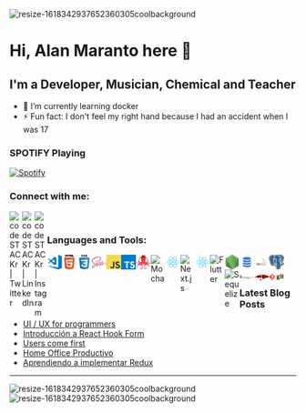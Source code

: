 ![resize-1618342937652360305coolbackground](https://user-images.githubusercontent.com/43775935/114611275-78aaf880-9c66-11eb-9495-076ac769caa5.png)
# Hi, Alan Maranto here 👋


## I'm a Developer, Musician, Chemical and Teacher

- 🌱 I’m currently learning docker
- ⚡ Fun fact: I don't feel my right hand because I had an accident when I was 17

### SPOTIFY Playing
[![Spotify](https://novatorem-alanarostegui.vercel.app//api/spotify)](https://open.spotify.com/user/f3add1d9cfd343dbb71dd4d8fad1dc73)


### Connect with me:

[<img align="left" alt="codeSTACKr | Twitter" width="22px" src="https://cdn.jsdelivr.net/npm/simple-icons@v3/icons/twitter.svg" />][twitter]
[<img align="left" alt="codeSTACKr | LinkedIn" width="22px" src="https://cdn.jsdelivr.net/npm/simple-icons@v3/icons/linkedin.svg" />][linkedin]
[<img align="left" alt="codeSTACKr | Instagram" width="22px" src="https://cdn.jsdelivr.net/npm/simple-icons@v3/icons/instagram.svg" />][instagram]

<br />

### Languages and Tools:

<img align="left" alt="Visual Studio Code" width="26px" src="https://raw.githubusercontent.com/github/explore/80688e429a7d4ef2fca1e82350fe8e3517d3494d/topics/visual-studio-code/visual-studio-code.png" />
<img align="left" alt="HTML5" width="26px" src="https://raw.githubusercontent.com/github/explore/80688e429a7d4ef2fca1e82350fe8e3517d3494d/topics/html/html.png" />
<img align="left" alt="CSS3" width="26px" src="https://raw.githubusercontent.com/github/explore/80688e429a7d4ef2fca1e82350fe8e3517d3494d/topics/css/css.png" />
<img align="left" alt="Sass" width="26px" src="https://raw.githubusercontent.com/github/explore/80688e429a7d4ef2fca1e82350fe8e3517d3494d/topics/sass/sass.png" />
<img align="left" alt="JavaScript" width="26px" src="https://raw.githubusercontent.com/github/explore/80688e429a7d4ef2fca1e82350fe8e3517d3494d/topics/javascript/javascript.png" />
<img align="left" alt="Typescript" width="26px" src="https://raw.githubusercontent.com/github/explore/80688e429a7d4ef2fca1e82350fe8e3517d3494d/topics/typescript/typescript.png" />
<img align="left" alt="Testing library" width="26px" src="https://raw.githubusercontent.com/testing-library/dom-testing-library/master/other/octopus.png" />
<img align="left" alt="Mocha" width="26px" src="https://camo.githubusercontent.com/58045a79a69afea4cab1cea6def6d911fba3956cf5fd683addf41c032aa64088/68747470733a2f2f636c6475702e636f6d2f78465646784f696f41552e737667" />
<img align="left" alt="React" width="26px" src="https://raw.githubusercontent.com/github/explore/80688e429a7d4ef2fca1e82350fe8e3517d3494d/topics/react/react.png" />
<img align="left" alt="Next.js" width="26px" src="https://camo.githubusercontent.com/92ec9eb7eeab7db4f5919e3205918918c42e6772562afb4112a2909c1aaaa875/68747470733a2f2f6173736574732e76657263656c2e636f6d2f696d6167652f75706c6f61642f76313630373535343338352f7265706f7369746f726965732f6e6578742d6a732f6e6578742d6c6f676f2e706e67" />
<img align="left" alt="React Native" width="26px" src="https://raw.githubusercontent.com/github/explore/80688e429a7d4ef2fca1e82350fe8e3517d3494d/topics/react-native/react-native.png" />
<img align="left" alt="Flutter" width="26px" src="https://raw.githubusercontent.com/flutter/website/master/src/_assets/image/flutter-lockup-bg.jpg" />
<img align="left" alt="Node.js" width="26px" src="https://raw.githubusercontent.com/github/explore/80688e429a7d4ef2fca1e82350fe8e3517d3494d/topics/nodejs/nodejs.png" />

<img align="left" alt="SQL" width="26px" src="https://raw.githubusercontent.com/github/explore/80688e429a7d4ef2fca1e82350fe8e3517d3494d/topics/sql/sql.png" />
<img align="left" alt="MySQL" width="26px" src="https://raw.githubusercontent.com/github/explore/80688e429a7d4ef2fca1e82350fe8e3517d3494d/topics/mysql/mysql.png" />
<img align="left" alt="PostgreSQL" width="26px" src="https://raw.githubusercontent.com/github/explore/80688e429a7d4ef2fca1e82350fe8e3517d3494d/topics/postgresql/postgresql.png" />
<img align="left" alt="Sequelize" width="26px" src="https://sequelize.org/v5/manual/asset/logo-small.png" />
<img align="left" alt="MongoDB" width="26px" src="https://raw.githubusercontent.com/github/explore/80688e429a7d4ef2fca1e82350fe8e3517d3494d/topics/mongodb/mongodb.png" />
<img align="left" alt="Mongoose" width="26px" src="https://raw.githubusercontent.com/github/explore/80688e429a7d4ef2fca1e82350fe8e3517d3494d/topics/mongoose/mongoose.png" />
<img align="left" alt="Git" width="26px" src="https://raw.githubusercontent.com/github/explore/80688e429a7d4ef2fca1e82350fe8e3517d3494d/topics/git/git.png" />

<br />
<br />

### Latest Blog Posts
<!-- BLOG-POST-LIST:START -->
- [UI / UX for programmers](https://medium.com/nowports-tech/ui-ux-for-programmers-fe7c2670041?source=rss-cea64cdc381b------2)
- [Introducción a React Hook Form](https://medium.com/nowports-tech/introducci%C3%B3n-a-react-hook-form-b3e725b707c4?source=rss-cea64cdc381b------2)
- [Users come first](https://medium.com/nowports-tech/users-come-first-190d30608888?source=rss-cea64cdc381b------2)
- [Home Office Productivo](https://medium.com/nowports-freight/home-office-productivo-9df0f129f8f8?source=rss-cea64cdc381b------2)
- [Aprendiendo a implementar Redux](https://medium.com/nowports-tech/aprendiendo-a-implementar-redux-5eb8745e7552?source=rss-cea64cdc381b------2)
<!-- BLOG-POST-LIST:END -->

---
![resize-1618342937652360305coolbackground](https://user-images.githubusercontent.com/43775935/114611275-78aaf880-9c66-11eb-9495-076ac769caa5.png)
<img align="left" alt="" src="https://github-readme-stats-alanarostegui.vercel.app/api?username=alanmaranto&show_icons=true&theme=algolia">
<img align="left" alt="" src="https://github-readme-stats-alanarostegui.vercel.app/api/top-langs/?username=alanmaranto&langs_count=8&layout=compact&theme=algolia">
![resize-1618342937652360305coolbackground](https://user-images.githubusercontent.com/43775935/114611275-78aaf880-9c66-11eb-9495-076ac769caa5.png)

[twitter]: https://twitter.com/alanmaranto
[instagram]: https://instagram.com/alanmaranto
[linkedin]: https://www.linkedin.com/in/alan-arostegui-maranto-1a996517b/


